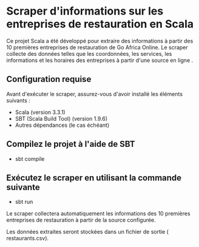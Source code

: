 # Scraper d'informations sur les entreprises de restauration en Scala

Ce projet Scala a été développé pour extraire des informations à partir des 10 premières entreprises de restauration de Go Africa Online. Le scraper collecte des données telles que les coordonnées, les services, les informations et les horaires des entreprises à partir d'une source en ligne .
## Configuration requise

Avant d'exécuter le scraper, assurez-vous d'avoir installé les éléments suivants :

- Scala (version 3.3.1)
- SBT (Scala Build Tool) (version 1.9.6)
- Autres dépendances (le cas échéant)

## Compilez le projet à l'aide de SBT

- sbt compile

## Exécutez le scraper en utilisant la commande suivante 

- sbt run

Le scraper collectera automatiquement les informations des 10 premières entreprises de restauration à partir de la source configurée.

Les données extraites seront stockées dans un fichier de sortie ( restaurants.csv).

